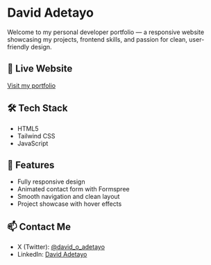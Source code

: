 # David Adetayo

Welcome to my personal developer portfolio — a responsive website showcasing my projects, frontend skills, and passion for clean, user-friendly design.

## 🔗 Live Website
[Visit my portfolio](https://davidadetayo.github.io/demo-portfolio-website/)

## 🛠️ Tech Stack
- HTML5  
- Tailwind CSS  
- JavaScript

## 🚀 Features
- Fully responsive design
- Animated contact form with Formspree
- Smooth navigation and clean layout
- Project showcase with hover effects

## 📫 Contact Me
- X (Twitter): [@david_o_adetayo](https://x.com/david_o_adetayo)
- LinkedIn: [David Adetayo](https://www.linkedin.com/in/david-adetayo-286218338/)
